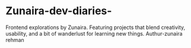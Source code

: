 # Zunaira-dev-diaries-
Frontend explorations by Zunaira. Featuring projects that blend creativity, usability, and a bit of wanderlust for learning new things.
Authur-zunaira rehman
